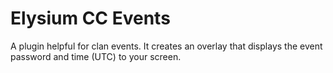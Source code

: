 # Elysium CC Events
A plugin helpful for clan events.  It creates an overlay that displays the event password and time (UTC) to your screen.